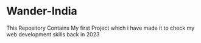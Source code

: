 # Wander-India
This Repository Contains My first Project which i have made it to check my web development skills back in 2023
